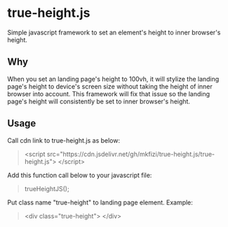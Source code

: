 # true-height.js
Simple javascript framework to set an element's height to inner browser's height.

## Why
When you set an landing page's height to 100vh, it will stylize the landing page's height to device's screen size without taking the height of inner browser into account. This framework will fix that issue so the landing page's height will consistently be set to inner browser's height.

## Usage
Call cdn link to true-height.js as below:
> &lt;script src="https://<i></i>cdn<i></i>.jsdelivr.net/gh/mkfizi/true-height.js/true-height.js"> &lt;/script>

Add this function call below to your javascript file:
> trueHeightJS();

Put class name "true-height" to landing page element. Example:

> &lt;div class="true-height"> &lt;/div>